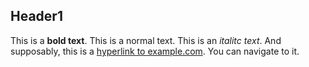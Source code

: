 ## Header1

This is a **bold text**. This is a normal text. This is an *italitc text*. And supposably, this is a [hyperlink to example.com](https://example.com). You can navigate to it.



